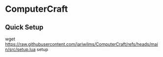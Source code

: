 # ComputerCraft
## Quick Setup
wget https://raw.githubusercontent.com/jariwilms/ComputerCraft/refs/heads/main/src/setup.lua setup
